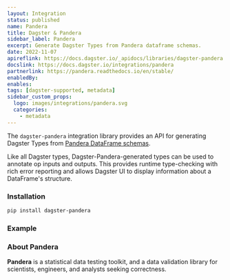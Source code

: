 ```yaml
---
layout: Integration
status: published
name: Pandera
title: Dagster & Pandera
sidebar_label: Pandera
excerpt: Generate Dagster Types from Pandera dataframe schemas.
date: 2022-11-07
apireflink: https://docs.dagster.io/_apidocs/libraries/dagster-pandera
docslink: https://docs.dagster.io/integrations/pandera
partnerlink: https://pandera.readthedocs.io/en/stable/
enabledBy:
enables:
tags: [dagster-supported, metadata]
sidebar_custom_props:
  logo: images/integrations/pandera.svg
  categories:
    - metadata
---
```


The `dagster-pandera` integration library provides an API for generating Dagster Types from [Pandera DataFrame schemas](https://pandera.readthedocs.io/en/stable/dataframe_schemas.html).

Like all Dagster types, Dagster-Pandera-generated types can be used to annotate op inputs and outputs. This provides runtime type-checking with rich error reporting and allows Dagster UI to display information about a DataFrame's structure.

### Installation

```bash
pip install dagster-pandera
```

### Example

<CodeExample filePath="integrations/pandera.py" language="python" />

### About Pandera

**Pandera** is a statistical data testing toolkit, and a data validation library for scientists, engineers, and analysts seeking correctness.
